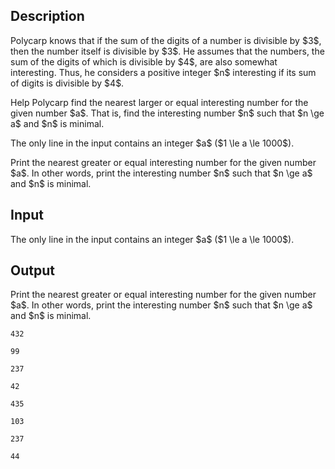 ## Description

<div><p>Polycarp knows that if the sum of the digits of a number is divisible by $3$, then the number itself is divisible by $3$. He assumes that the numbers, the sum of the digits of which is divisible by $4$, are also somewhat interesting. Thus, he considers a positive integer $n$ interesting if its sum of digits is divisible by $4$.</p><p>Help Polycarp find the nearest larger or equal interesting number for the given number $a$. That is, find the interesting number $n$ such that $n \ge a$ and $n$ is minimal.</p></div><div class="input-specification"><p>The only line in the input contains an integer $a$ ($1 \le a \le 1000$).</p></div><div class="output-specification"><p>Print the nearest greater or equal interesting number for the given number $a$. In other words, print the interesting number $n$ such that $n \ge a$ and $n$ is minimal.</p></div>

## Input

<p>The only line in the input contains an integer $a$ ($1 \le a \le 1000$).</p>

## Output

<p>Print the nearest greater or equal interesting number for the given number $a$. In other words, print the interesting number $n$ such that $n \ge a$ and $n$ is minimal.</p>





```input1
432
```




```input2
99
```




```input3
237
```




```input4
42
```




```output1
435
```




```output2
103
```




```output3
237
```




```output4
44
```


